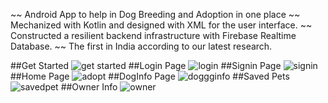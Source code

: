 ~~ Android App to help in Dog Breeding and Adoption in one place
~~ Mechanized with Kotlin and designed with XML for the user interface.
~~ Constructed a resilient backend infrastructure with Firebase Realtime Database.
~~ The first in India according to our latest research.

##Get Started
![get started](https://github.com/user-attachments/assets/469e9a2f-f2dc-41de-9a0d-295e62bd6973)
##Login Page
![login](https://github.com/user-attachments/assets/6982e06b-129e-4f76-ab6a-9ba16b46cac8)
##Signin Page
![signin](https://github.com/user-attachments/assets/a3de4651-be8f-4924-84a0-e8b0358355a4)
##Home Page
![adopt](https://github.com/user-attachments/assets/80a6a641-0517-4dd1-b227-824c157388be)
##DogInfo Page
![doggginfo](https://github.com/user-attachments/assets/7dabf53c-9c6a-4f0e-88d1-9d9c32fbbe8b)
##Saved Pets
![savedpet](https://github.com/user-attachments/assets/61c0f61f-ea7c-4dd8-a16e-24ddaebf7445)
##Owner Info
![owner](https://github.com/user-attachments/assets/bf9b59de-3264-4568-abfe-1a8be92972c9)


